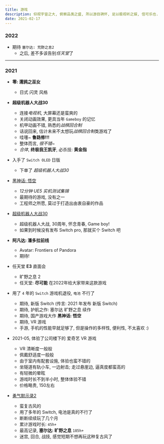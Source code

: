 ```yaml
---
title: 游戏
description: 仰观宇宙之大, 俯察品类之盛, 所以游目骋怀, 足以极视听之娱, 信可乐也.
date: 2021-02-17
---
```


### 2022

* 期待 `塞尔达: 荒野之息2`
  - 之后, 差不多该告别*任天堂*了

------------------

### 2021

* **零: 濡鸦之巫女**
  - 日式 闪灵 风格

* **超级机器人大战30**
  - 连接*电视机*, 大屏幕还是蛮爽的
  - 关闭动画效果, 更具当年 `Gameboy` 的记忆
  - 机甲动画不错, 熟悉的*战棋回合制*
  - 话说回来, 估计未来不太想玩*战棋回合制*类游戏了
  - 哇噻~ **鲁路修!!!**
  - 整体而言, *很不错*~
  - *合体*, **终极我王凯牙**, 必杀技: **黄金指**

* 入手了 `Switch OLED` 日版
  - 下单了 *超级机器人大战30*

* [黑神话: 悟空](https://www.bilibili.com/video/BV1y64y1q757)
  - *12分钟 UE5 实机测试集锦*
  - 最期待的游戏, 没有之一
  - 工程师之所愿, 莫过于打造出由衷自豪的作品

* [超级机器人大战30](https://baike.baidu.com/item/超级机器人大战30/57293309)
  - 超级机器人大战, 30周年, 怀念青春, Game boy!
  - 如果到时候没有发布 Switch pro, 那就买个 Switch 吧

* **阿凡达: 潘多拉前线**
  - Avatar: Frontiers of Pandora
  - 期待!

* 任天堂 **E3** 直面会
  - 旷野之息 2
  - 任天堂: **尽可能** 在2022年给大家带来这款游戏

* 用了 `4` 年的 `Switch` 游戏机退役, `电池` 不行了
  - 期待, 新版 Switch (传言: 2021 年发布 新版 Switch)
  - 期待, 护航之作: 塞尔达 旷野之息 续作
  - 期待, 国产游戏大作 **黑神话: 悟空**
  - 期待, VR 游戏
  - 手游, 手机的性能早就足够了, 但是操作的多样性, 便利性, 不太喜欢 :)

* 2021-05, 体验了公司楼下的 爱奇艺 VR 游戏
  - VR 清晰度一般般
  - 佩戴舒适度一般般
  - 由于室内有配套设施, 体验也蛮不错的
  - 坐隧道有轨小车, 一边射击; 走过悬崖边, 逼真度都蛮高的
  - 有轻微的晕眩
  - 游戏时长不到半小时, 整体体验不错
  - 价格略贵, 150左右

* [勇气默示录2](https://baike.baidu.com/item/勇气默示录2)
  - 蛮复古风的
  - 用了多年的 Switch, 电池是真的不行了
  - 断断续续玩了几个月
  - 累计游戏时长: `45h+`
  - 最高记录, **塞尔达: 旷野之息** `185h+`
  - 迷宫, 回合, 战技, 感觉短期不想再玩这种复古风了
